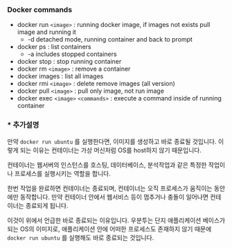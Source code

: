 ### Docker commands

- docker run `<image>` :
  running docker image, if images not exists pull image and running it
  - -d
    detached mode, running container and back to prompt
- docker ps :
  list containers
  - -a
    includes stopped containers
- docker stop :
  stop running container
- docker rm `<image>` :
  remove a container
- docker images :
  list all images
- docker rmi `<image>` :
  delete remove images (all version)
- docker pull `<image>` :
  pull only image, not run image
- docker exec `<image>` `<commands>` :
  execute a command inside of running container

### \* 추가설명

만약 `docker run ubuntu` 를 실행한다면, 이미지를 생성하고 바로 종료될 것입니다.
이렇게 되는 이유는 컨테이너는 가상 머신처럼 OS를 host하지 않기 때문입니다.

컨테이너는 웹서버의 인스턴스를 호스팅, 데이터베이스, 분석작업과 같은 특정한 작업이나 프로세스를 실행시키는 역할을 합니다.

한번 작업을 완료하면 컨테이너는 종료되며, 컨테이너는 오직 프로세스가 움직이는 동안에만 동작합니다.
만약 컨테이너 안에서 웹서비스 등이 멈추거나 충돌이 일어나면 컨테이너는 종료되게 됩니다.

이것이 위에서 언급한 바로 종료되는 이유입니다.
우분투는 단지 애플리케이션 베이스가 되는 OS의 이미지로, 애플리케이션 안에 어떠한 프로세스도 존재하지 않기 때문에 `docker run ubuntu` 를 실행해도 바로 종료되는 것입니다.
